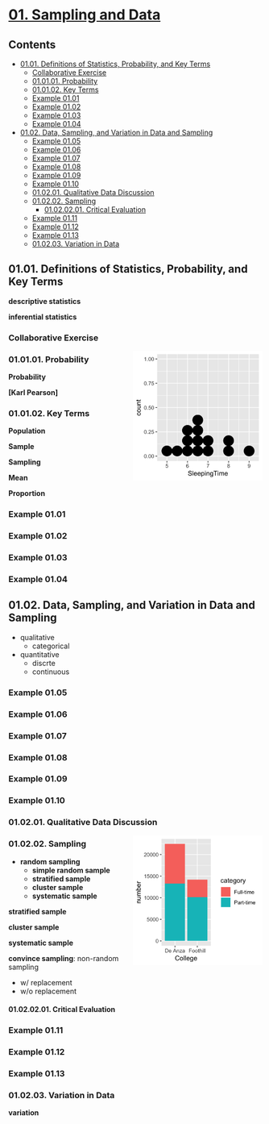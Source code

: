 <!--
Filename: 	note.md
Project: 	/Users/shume/Developer/stat/IntroductoryStatistics/01
Author: 	shumez <https://github.com/shumez>
Created: 	2019-05-25 13:21:6
Modified: 	2019-06-12 15:52:8
-----
Copyright (c) 2019 shumez
-->

# [01. Sampling and Data][01]

## Contents

* [01.01. Definitions of Statistics, Probability, and Key Terms][0101]
    * [Collaborative Exercise]
    * [01.01.01. Probability][010101]
    * [01.01.02. Key Terms][010102]
    * [Example 01.01][ex0101]
    * [Example 01.02][ex0102]
    * [Example 01.03][ex0103]
    * [Example 01.04][ex0104]
* [01.02. Data, Sampling, and Variation in Data and Sampling][0102]
    * [Example 01.05][ex0105]
    * [Example 01.06][ex0106]
    * [Example 01.07][ex0107]
    * [Example 01.08][ex0108]
    * [Example 01.09][ex0109]
    * [Example 01.10][ex0110]
    * [01.02.01. Qualitative Data Discussion][010201]
    * [01.02.02. Sampling][010202]
        * [01.02.02.01. Critical Evaluation][01020201]
    * [Example 01.11][ex0111]
    * [Example 01.12][ex0112]
    * [Example 01.13][ex0113]
    * [01.02.03. Variation in Data][010203]


## 01.01. Definitions of Statistics, Probability, and Key Terms

**descriptive statistics**

**inferential statistics**

### Collaborative Exercise

[![Fig.1.2][fig0102]][fig0102]

### 01.01.01. Probability

**Probability**

**[Karl Pearson]**


### 01.01.02. Key Terms

**Population**

**Sample**

**Sampling**

**Mean**

**Proportion**

### Example 01.01

### Example 01.02

### Example 01.03

### Example 01.04

## 01.02. Data, Sampling, and Variation in Data and Sampling

* qualitative
    * categorical
* quantitative
    * discrte
    * continuous


### Example 01.05

### Example 01.06

### Example 01.07

### Example 01.08

### Example 01.09

### Example 01.10

### 01.02.01. Qualitative Data Discussion

[![Fig.1.6][fig0106]][fig0106]

### 01.02.02. Sampling

* **random sampling**
    * **simple random sample**
    * **stratified sample**
    * **cluster sample**
    * **systematic sample**

**stratified sample**

**cluster sample**

**systematic sample**


**convince sampling**: non-random sampling

* w/ replacement
* w/o replacement


#### 01.02.02.01. Critical Evaluation

### Example 01.11

### Example 01.12
### Example 01.13


### 01.02.03. Variation in Data

**variation**


##
[01]: https://cnx.org/contents/MBiUQmmY@23.30:2T34_25K@14/Introduction
[0101]: #0101_definitions_of_statistics_probability_and_key_terms
[Collaborative Exercise]: #collaborative_exercise
[010101]: #010101_probability
[010102]: #010102_key_terms
[ex0101]: #example_0101
[ex0102]: #example_0102
[ex0103]: #example_0103
[ex0104]: #example_0104
[0102]: #0102_data_sampling_and_variation_in_data_and_sampling
[ex0105]: #example_0105
[ex0106]: #example_0106
[ex0107]: #example_0107
[ex0108]: #example_0108
[ex0109]: #example_0109
[ex0110]: #example_0110
[010201]: #010201_qualitative_data_discussion
[010202]: #010202_sampling
[01020201]: #01020201_critical_evaluation
[ex0111]: #example_0111
[ex0112]: #example_0112
[ex0113]: #example_0113
[010203]: #010203_variation_in_data

<!-- ref -->

<!-- fig -->
[fig0102]: https://raw.githubusercontent.com/shumez/stat/master/IntroductoryStatistics/01/fig/0102.png
[fig0106]: https://raw.githubusercontent.com/shumez/stat/master/IntroductoryStatistics/01/fig/0106.png

<style type="text/css">
	img{width: 51%; float: right;}
</style>